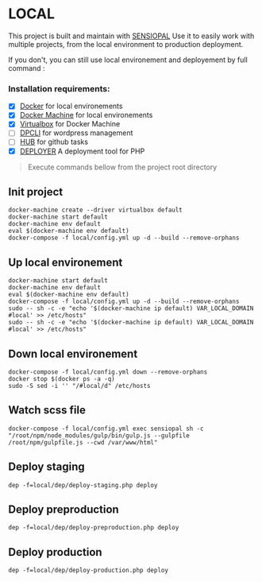 # LOCAL

This project is built and maintain with [SENSIOPAL](https://github.com/ExtremeSensio/SENSIOPAL) Use it to easily work with multiple projects, from the local environment to production deployment.

If you don't, you can still use local environement and deployement by full command :

### Installation requirements:

  - [x] [Docker](https://docs.docker.com/install/) for local environements
  - [x] [Docker Machine](https://docs.docker.com/machine/install-machine/) for local environements
  - [x] [Virtualbox](https://www.virtualbox.org/) for Docker Machine
  - [ ] [DPCLI](https://wp-cli.org/) for wordpress management
  - [ ] [HUB](https://hub.github.com/) for github tasks
  - [x] [DEPLOYER](https://deployer.org/download/) A deployment tool for PHP
  
> Execute commands bellow from the project root directory

## Init project
```
docker-machine create --driver virtualbox default 
docker-machine start default 
docker-machine env default
eval $(docker-machine env default)
docker-compose -f local/config.yml up -d --build --remove-orphans
```

## Up local environement
```
docker-machine start default 
docker-machine env default
eval $(docker-machine env default)
docker-compose -f local/config.yml up -d --build --remove-orphans
sudo -- sh -c -e "echo '$(docker-machine ip default) VAR_LOCAL_DOMAIN #local' >> /etc/hosts"
sudo -- sh -c -e "echo '$(docker-machine ip default) VAR_LOCAL_DOMAIN #local' >> /etc/hosts"
```

## Down  local environement
```
docker-compose -f local/config.yml down --remove-orphans
docker stop $(docker ps -a -q)
sudo -S sed -i '' "/#local/d" /etc/hosts
```

## Watch scss file
```
docker-compose -f local/config.yml exec sensiopal sh -c "/root/npm/node_modules/gulp/bin/gulp.js --gulpfile /root/npm/gulpfile.js --cwd /var/www/html" 

```

## Deploy staging
```
dep -f=local/dep/deploy-staging.php deploy
```

## Deploy preproduction
```
dep -f=local/dep/deploy-preproduction.php deploy
```

## Deploy production
```
dep -f=local/dep/deploy-production.php deploy
```
